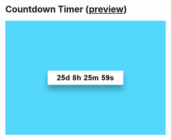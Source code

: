 # Countdown Timer ([preview](https://code-architects.github.io/countdown-timer/))

![Countdown Timer preview](preview.png)
